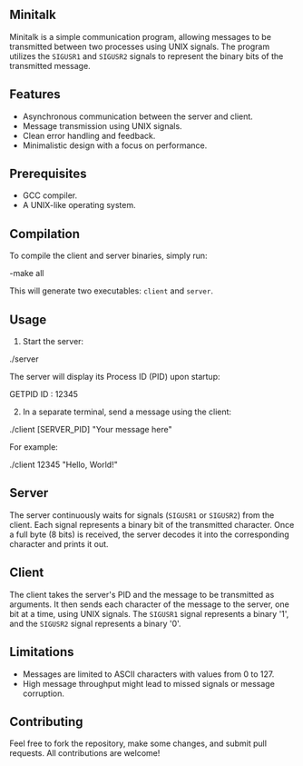 Minitalk
--------

Minitalk is a simple communication program, allowing messages to be transmitted between two processes using UNIX signals. The program utilizes the `SIGUSR1` and `SIGUSR2` signals to represent the binary bits of the transmitted message.

Features
------

- Asynchronous communication between the server and client.
- Message transmission using UNIX signals.
- Clean error handling and feedback.
- Minimalistic design with a focus on performance.

Prerequisites
---------

- GCC compiler.
- A UNIX-like operating system.

Compilation
----------

To compile the client and server binaries, simply run:


-make all


This will generate two executables: `client` and `server`.

Usage
------

1. Start the server:

./server

The server will display its Process ID (PID) upon startup:

GETPID ID : 12345

2. In a separate terminal, send a message using the client:

./client [SERVER_PID] "Your message here"

For example:

./client 12345 "Hello, World!"

Server
-----

The server continuously waits for signals (`SIGUSR1` or `SIGUSR2`) from the client. Each signal represents a binary bit of the transmitted character. Once a full byte (8 bits) is received, the server decodes it into the corresponding character and prints it out. 

Client
-----

The client takes the server's PID and the message to be transmitted as arguments. It then sends each character of the message to the server, one bit at a time, using UNIX signals. The `SIGUSR1` signal represents a binary '1', and the `SIGUSR2` signal represents a binary '0'.

Limitations
--------

- Messages are limited to ASCII characters with values from 0 to 127.
- High message throughput might lead to missed signals or message corruption.

Contributing
-----

Feel free to fork the repository, make some changes, and submit pull requests. All contributions are welcome!
